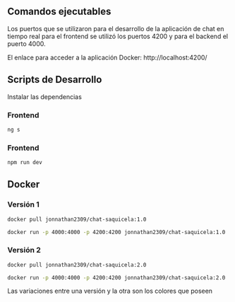 ## Comandos ejecutables
Los puertos que se utilizaron para el desarrollo de la aplicación de chat en tiempo real para el frontend se utilizó los puertos 4200 y para el backend el puerto 4000.

El enlace para acceder a la aplicación Docker: http://localhost:4200/
## Scripts de Desarrollo
Instalar las dependencias

### Frontend
```bash
ng s
```
### Frontend
```bash
npm run dev
```

## Docker
### Versión 1

```bash
docker pull jonnathan2309/chat-saquicela:1.0
```

```bash
docker run -p 4000:4000 -p 4200:4200 jonnathan2309/chat-saquicela:1.0
```

### Versión 2

```bash
docker pull jonnathan2309/chat-saquicela:2.0
```

```bash
docker run -p 4000:4000 -p 4200:4200 jonnathan2309/chat-saquicela:2.0
```


Las variaciones entre una versión y la otra son los colores que poseen
